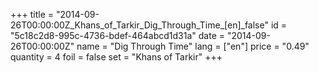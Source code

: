 +++
title = "2014-09-26T00:00:00Z_Khans_of_Tarkir_Dig_Through_Time_[en]_false"
id = "5c18c2d8-995c-4736-bdef-464abcd1d31a"
date = "2014-09-26T00:00:00Z"
name = "Dig Through Time"
lang = ["en"]
price = "0.49"
quantity = 4
foil = false
set = "Khans of Tarkir"
+++
